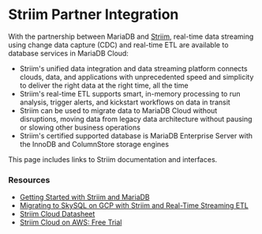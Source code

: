 # Striim Partner Integration

With the partnership between MariaDB and [Striim](https://www.striim.com/), real-time data streaming using change data capture (CDC) and real-time ETL are available to database services in MariaDB Cloud:

* Striim's unified data integration and data streaming platform connects clouds, data, and applications with unprecedented speed and simplicity to deliver the right data at the right time, all the time
* Striim's real-time ETL supports smart, in-memory processing to run analysis, trigger alerts, and kickstart workflows on data in transit
* Striim can be used to migrate data to MariaDB Cloud without disruptions, moving data from legacy data architecture without pausing or slowing other business operations
* Striim's certified supported database is MariaDB Enterprise Server with the InnoDB and ColumnStore storage engines

This page includes links to Striim documentation and interfaces.

### Resources

* [Getting Started with Striim and MariaDB](https://www.striim.com/docs/en/mariadb---skysql.html)
* [Migrating to SkySQL on GCP with Striim and Real-Time Streaming ETL](https://mariadb.com/resources/webinars/migrating-to-skysql-on-gcp-with-striim-and-real-time-streaming-etl/)
* [Striim Cloud Datasheet](https://go2.striim.com/striim-cloud-datasheet)
* [Striim Cloud on AWS: Free Trial](https://go2.striim.com/aws-trial)
